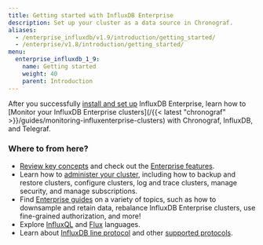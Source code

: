 ```yaml
---
title: Getting started with InfluxDB Enterprise
description: Set up your cluster as a data source in Chronograf.
aliases:
  - /enterprise_influxdb/v1.9/introduction/getting_started/
  - /enterprise/v1.8/introduction/getting_started/
menu:
  enterprise_influxdb_1_9:
    name: Getting started
    weight: 40
    parent: Introduction
---
```


After you successfully [install and set up](/enterprise_influxdb/v1.9/install-and-deploy/installation/) InfluxDB Enterprise, learn how to [Monitor your InfluxDB Enterprise clusters](/{{< latest "chronograf" >}}/guides/monitoring-influxenterprise-clusters) with Chronograf, InfluxDB, and Telegraf.

### Where to from here?

- [Review key concepts](/enterprise_influxdb/v1.9/concepts/) and check out the [Enterprise features](/enterprise_influxdb/v1.9/features/).
- Learn how to [administer your cluster](/enterprise_influxdb/v1.9/administration/), including how to backup and restore clusters, configure clusters, log and trace clusters, manage security, and manage subscriptions. 
- Find [Enterprise guides](/enterprise_influxdb/v1.9/guides/) on a variety of topics, such as how to downsample and retain data, rebalance InfluxDB Enterprise clusters, use fine-grained authorization, and more!
- Explore [InfluxQL](/enterprise_influxdb/v1.9/query_language/) and [Flux](/enterprise_influxdb/v1.9/flux/) languages.
- Learn about [InfluxDB line protocol](/enterprise_influxdb/v1.9/write_protocols/) and other [supported protocols](/enterprise_influxdb/v1.9/supported_protocols/).